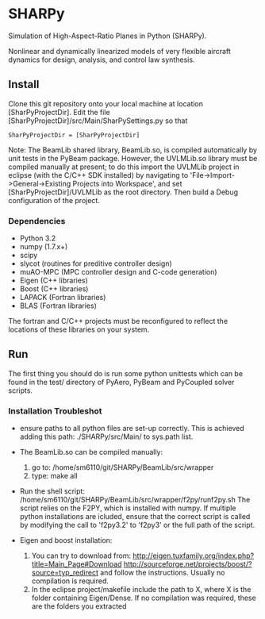 SHARPy
======

Simulation of High-Aspect-Ratio Planes in Python (SHARPy).

Nonlinear and dynamically linearized models of very flexible aircraft dynamics
for design, analysis, and control law synthesis.

Install
-------

Clone this git repository onto your local machine at location
[SharPyProjectDir].
Edit the file [SharPyProjectDir]/src/Main/SharPySettings.py so that

	SharPyProjectDir = [SharPyProjectDir]

Note: The BeamLib shared library, BeamLib.so, is compiled automatically by
unit tests in the PyBeam package.
However, the UVLMLib.so library must be compiled manually at present;
to do this import the UVLMLib project in eclipse (with the C/C++ SDK installed)
by navigating to 'File->Import->General->Existing Projects into Workspace',
and set [SharPyProjectDir]/UVLMLib as the root
directory.
Then build a Debug configuration of the project.

### Dependencies ###

* Python 3.2
* numpy (1.7.x+)
* scipy
* slycot (routines for preditive controller design)
* muAO-MPC (MPC controller design and C-code generation)
* Eigen (C++ libraries)
* Boost (C++ libraries)
* LAPACK (Fortran libraries)
* BLAS (Fortran libraries)

The fortran and C/C++ projects must be reconfigured to reflect the locations
of these libraries on your system.

Run
---

The first thing you should do is run some python unittests
which can be found in the test/ directory of PyAero, PyBeam and PyCoupled
solver scripts.


### Installation Troubleshot ###

- ensure paths to all python files are set-up correctly. This is achieved adding this path:
    ./SHARPy/src/Main/
  to sys.path list.

- The BeamLib.so can be compiled manually:
    1. go to:
        /home/sm6110/git/SHARPy/BeamLib/src/wrapper
    2. type:
        make all

- Run the shell script:
    /home/sm6110/git/SHARPy/BeamLib/src/wrapper/f2py/runf2py.sh
  The script relies on the F2PY, which is installed with numpy. If multiple python installations are icluded, ensure 
  that the correct script is called by modifying the call to 'f2py3.2' to 'f2py3' or the full path of the script.

- Eigen and boost installation:
    1. You can try to download from: 
        http://eigen.tuxfamily.org/index.php?title=Main_Page#Download 
        http://sourceforge.net/projects/boost/?source=typ_redirect
    and follow the instructions. Usually no compilation is required.
    2. In the eclipse project/makefile include the path to X, where X is the folder containing Eigen/Dense. If no 
    compilation was required, these are the folders you extracted
